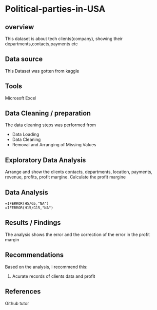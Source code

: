 # Political-parties-in-USA
## overview 
 This dataset is about tech clients(company), showing their departments,contacts,payments etc
## Data source
 This Dataset was gotten from  kaggle
## Tools
 Microsoft Excel
## Data Cleaning / preparation 
 The data cleaning steps was performed from
 - Data Loading
 - Data Cleaning
 - Removal and Arranging of Missing Values
## Exploratory Data Analysis
 Arrange and show the clients contacts, departments, location, payments, revenue, profits, profit margine.
 Calculate the profit margine
## Data Analysis
 ```excel
=IFERROR(H5/G5,"NA")
=IFERROR(H15/G15,"NA")
```
## Results / Findings
 The analysis shows the error and the correction of the error in the profit margin
## Recommendations
 Based on the analysis, i recommend this:
 1. Acurate records of clients data and profit
## References
 Github
 tutor

  
